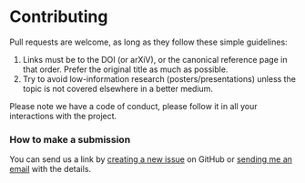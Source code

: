 # Contributing

Pull requests are welcome, as long as they follow these simple guidelines:

1. Links must be to the DOI (or arXiV), or the canonical reference page in that order. Prefer the original title as much as possible.
1. Try to avoid low-information research (posters/presentations) unless the topic is not covered elsewhere in a better medium.

Please note we have a code of conduct, please follow it in all your interactions with the project.

### How to make a submission

You can send us a link by [creating a new issue](https://github.com/captn3m0/boardgame-research/issues/new) on GitHub
or [sending me an email](https://captnemo.in/contact/) with the details.
